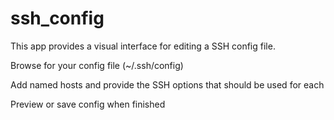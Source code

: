 # ssh_config

This app provides a visual interface for editing a SSH config file.  

Browse for your config file (~/.ssh/config)

Add named hosts and provide the SSH options that should be used for each

Preview or save config when finished